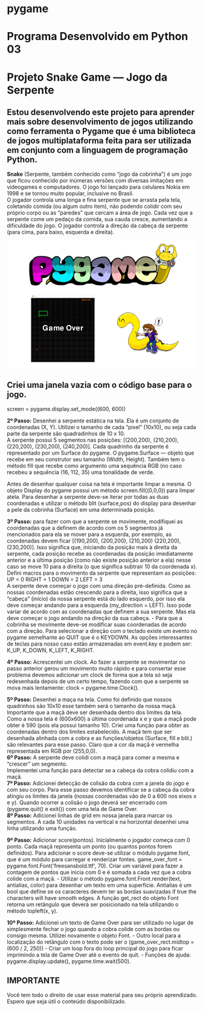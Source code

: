 # pygame
# Programa Desenvolvido em Python 03
# Projeto Snake Game — Jogo da Serpente

## Estou desenvolvendo este projeto para aprender mais sobre desenvolvimento de jogos utilizando como ferramenta o <strong>Pygame</strong> que é uma biblioteca de jogos multiplataforma feita para ser utilizada em conjunto com a linguagem de programação Python.
<p><strong>Snake</strong> (Serpente, também conhecido como “jogo da cobrinha”) é um jogo que ficou conhecido por inúmeras versões com diversas imitações em videogames e computadores. O jogo foi lançado para celulares Nokia em 1998 e se tornou muito popular, inclusive no Brasil.<br>
O jogador controla uma longa e fina serpente que se arrasta pela tela, coletando comida (ou algum outro item), não podendo colidir com seu próprio corpo ou as “paredes” que cercam a área de jogo. Cada vez que a serpente come um pedaço da comida, sua cauda cresce, aumentando a dificuldade do jogo. O jogador controla a direção da cabeça da serpente (para cima, para baixo, esquerda e direita).

<img src="projeto.png" alt="logo do game snake no formato png"><br>

## Criei uma janela vazia com o código base para o jogo.<br>
screen = pygame.display.set_mode((600, 600))<br>

<strong>2º Passo:</strong> Desenhei a serpente estática na tela.
Ela é um conjunto de coordenadas (X, Y). Utilizei o tamanho de cada “pixel” (10x10), ou seja cada parte da serpente são quadradinhos de 10 x 10.<br>
A serpente possui 5 segmentos nas posições: [(200,200), (210,200), (220,200), (230,200), (240,200)].
Cada quadrinho da serpente é representado por um Surface do pygame. O pygame.Surface — objeto que recebe em seu construtor seu tamanho (Width, Height). Também tem o método fill que recebe como argumento uma sequência RGB (no caso recebeu a sequência (16, 112, 35) uma tonalidade de verde.<br>

Antes de desenhar qualquer coisa na tela é importante limpar a mesma. O objeto Display do pygame possui um método screen.fill((0,0,0)) para limpar atela.
Para desenhar a serpente deve-se iterar por todas as duas coordenadas e utilizar o método blit (surface,pos) do display para desenhar a pele da cobrinha (Surface) em uma determinada posição.<br>

<strong>3º Passo:</strong> para fazer com que a serpente se movimente, modifiquei as coordenadas que a definem de acordo com os 5 segmentos já mencionados para ela se mover para a esquerda, por exemplo, as coordenadas devem ficar [(190,200), (200,200), (210,200) (220,200), (230,200)]. Isso significa que, iniciando da posição mais à direita da serpente, cada posição recebe as coordenadas da posição imediatamente anterior e a última posição (como não existe posição anterior a ela) nesse caso se move 10 para a direita (o que significa subtrair 10 da coordenada x).<br>
Defini macros para o movimento da serpente que representam as posições:
UP = 0
RIGHT = 1
DOWN = 2
LEFT = 3<br>
A serpente deve começar o jogo com uma direção pré-definida. Como as nossas coordenadas estão crescendo para a direita, isso significa que a “cabeça” (início) da nossa serpente está do lado esquerdo, por isso ela deve começar andando para a esquerda (my_direction = LEFT). Isso pode variar de acordo com as coordenadas que definem a sua serpente. Mas ela deve começar o jogo andando na direção da sua cabeça. - Para que a cobrinha se movimente deve-se modificar suas coordenadas de acordo com a direção. Para selecionar a direção com o teclado existe um evento no pygame semelhante ao QUIT que é o KEYDOWN. As opções interessantes de teclas para nosso caso estão armazenadas em event.key e podem ser: K_UP, K_DOWN, K_LEFT, K_RIGHT.<br>

<strong>4º Passo:</strong> Acrescentei um clock. Ao fazer a serpente se movimentar no passo anterior  gerou um movimento muito rápido e para consertar esse problema devemos adicionar um clock de forma que a tela só seja redesenhada depois de um certo tempo, fazendo com que a serpente se mova mais lentamente: clock = pygame.time.Clock().<br>

<strong>5º Passo:</strong> Desenhei a maça na tela. Como foi definido que nossos quadrinhos são 10x10 esse também será o tamanho da nossa maçã. Importante que a maçã deve ser desenhada dentro dos limites da tela. Como a nossa tela é (600x600) a última coordenada x e y que a maçã pode obter é 590 (pois ela possui tamanho 10). Criei uma função para obter as coordenadas dentro dos limites estabelecido. A maçã tem que ser desenhada alinhada com a cobra e as funções/objetos (Surface, fill e blit.) são relevantes para esse passo. Claro que a cor da maçã é vermelha representada em RGB por (255,0,0).<br> 
<strong>6º Passo:</strong> A serpente deve colidi com a maçã para comer a mesma e “crescer” um segmento.<br>
Implementei uma função para detectar se a cabeça da cobra colidiu com a maçã.<br> 
<strong>7º Passo:</strong> Adicionei detecção de colisão da cobra com a janela do jogo e com seu corpo. Para esse passo devemos identificar se a cabeça da cobra atingiu os limites da janela (nossas coordenadas vão de 0 a 600 nos eixos x e y). Quando ocorrer a colisão o jogo deverá ser encerrado com (pygame.quit() e exit()) com uma tela de Game Over.<br>
<strong>8º Passo:</strong> Adicionei linhas de grid em nossa janela para marcar os segmentos. A cada 10 unidades na vertical e na horizontal desenhei uma linha utilizando uma função.<br>

<strong>9º Passo:</strong> Adicionar score(pontos). Inicialmente o jogador começa com 0 ponto. Cada maçã representa um ponto (ou quantos pontos forem definidos). Para adicionar o score deve-se utilizar o módulo pygame.font, que é um módulo para carregar e renderizar fontes. game_over_font = pygame.font.Font('freesansbold.ttf', 70). Criar um variável para fazer a contagem de pontos que inicia com 0 e é somada a cada vez que a cobra colide com a maçã. - Utilizar o método pygame.font.Front.render(text, antialias, color) para desenhar um texto em uma superfície. Antialias é um bool que define se os caracteres devem ter as bordas suavizadas if true the characters will have smooth edges. A função get_rect do objeto Font retorna um retângulo que deverá ser posicionado na tela utilizando o método topleft(x, y).<br> 

<strong>10º Passo:</strong> Adicionei um texto de Game Over para ser utilizado no lugar de simplesmente fechar o jogo quando a cobra colide com as bordas ou consigo mesma. Utilizei novamente o objeto Font. - Outro local para a localização do retângulo com o texto pode ser o (game_over_rect.midtop = (600 / 2, 250)) - Criar um loop fora do loop principal do jogo para ficar imprimindo a tela de Game Over até o evento de quit. - Funções de ajuda: pygame.display.update(), pygame.time.wait(500).</p>


## IMPORTANTE ##

<p style="text-size:1.2em; text-align:justify;">Você tem todo o direito de usar esse material para seu próprio aprendizado. Espero que seja útil o conteúdo disponibilizado.</p><br> 





